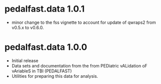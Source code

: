 # pedalfast.data 1.0.1

* minor change to the fss vignette to account for update of qwraps2 from v0.5.x
  to v0.6.0.

# pedalfast.data 1.0.0

* Initial release
* Data sets and documentation from the from  PEDiatric vALidation oF vAriableS in TBI (PEDALFAST)
* Utilities for preparing this data for analysis.
